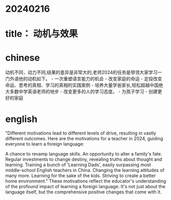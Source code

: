 # 20240216

# title： 动机与效果
# chinese 

动机不同，动力不同,结果的差异是非常大的,老师2024的任务是带领大家学习一门外语他的动机如下。
    - 一次重塑语言能力的机会
    - 改变家庭的命运
    - 定投改变命运、思考的真相、学习的真相的实践案例
    - 培养大量学爸家长,轻松超越中国绝大多数中学英语老师的地步
    - 改变更多的人的学习态度。
    - 为孩子学习
    - 创建更好的家庭

# english
"Different motivations lead to different levels of drive, resulting in vastly different outcomes. Here are the motivations for a teacher in 2024, guiding everyone to learn a foreign language:

A chance to revamp language skills.
An opportunity to alter a family's fate.
Regular investments to change destiny, revealing truths about thought and learning.
Training a bunch of 'Learning Dads', easily surpassing most middle-school English teachers in China.
Changing the learning attitudes of many more.
Learning for the sake of the kids.
Striving to create a better home environment."
These motivations reflect the educator's understanding of the profound impact of learning a foreign language. It's not just about the language itself, but the comprehensive positive changes that come with it.
